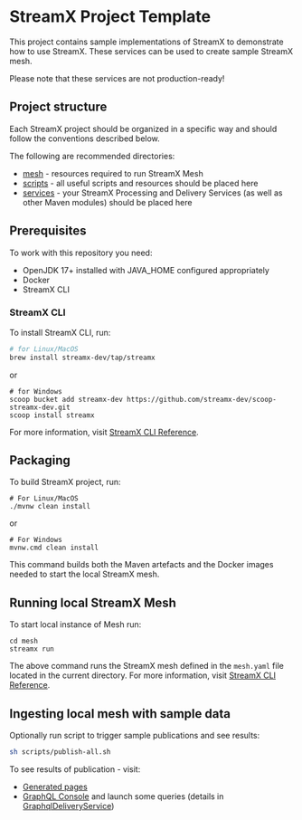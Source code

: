 # StreamX Project Template

This project contains sample implementations of StreamX to demonstrate how to use StreamX.
These services can be used to create sample StreamX mesh.

Please note that these services are not production-ready!

## Project structure

Each StreamX project should be organized in a specific way and should follow the conventions described below.

The following are recommended directories:

* [mesh](./mesh/README.md) - resources required to run StreamX Mesh
* [scripts](./scripts/README.md) - all useful scripts and resources should be placed here
* [services](./services/README.md) - your StreamX Processing and Delivery Services (as well as other Maven modules) should be placed here

## Prerequisites

To work with this repository you need:
* OpenJDK 17+ installed with JAVA_HOME configured appropriately
* Docker
* StreamX CLI

### StreamX CLI

To install StreamX CLI, run:
```sh
# for Linux/MacOS
brew install streamx-dev/tap/streamx
```
or
```shell
# for Windows
scoop bucket add streamx-dev https://github.com/streamx-dev/scoop-streamx-dev.git
scoop install streamx
```

For more information, visit [StreamX CLI Reference](https://www.streamx.dev/guides/streamx-command-line-interface-reference.html#_installing_the_cli).

## Packaging

To build StreamX project, run:
```shell
# For Linux/MacOS
./mvnw clean install
```
or 
```shell
# For Windows
mvnw.cmd clean install
```

This command builds both the Maven artefacts and the Docker images needed to start the local StreamX mesh.

## Running local StreamX Mesh

To start local instance of Mesh run:

```shell
cd mesh
streamx run
```
The above command runs the StreamX mesh defined in the `mesh.yaml` file located in the current directory.
For more information, visit [StreamX CLI Reference](https://www.streamx.dev/guides/streamx-command-line-interface-reference.html#_streamx_run).

## Ingesting local mesh with sample data

Optionally run script to trigger sample publications and see results:

```bash
sh scripts/publish-all.sh
```

To see results of publication - visit:
* [Generated pages](http://localhost:8081/products.html) 
* [GraphQL Console](http://localhost:8084/q/graphql-ui/) and launch some queries (details in [GraphqlDeliveryService](./services/graphql-delivery-service/README.md))
